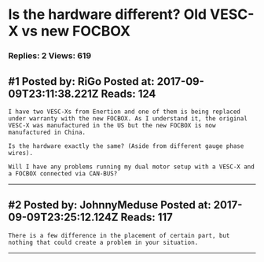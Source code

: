 # Is the hardware different? Old VESC-X vs new FOCBOX

### Replies: 2 Views: 619

## \#1 Posted by: RiGo Posted at: 2017-09-09T23:11:38.221Z Reads: 124

```
I have two VESC-Xs from Enertion and one of them is being replaced under warranty with the new FOCBOX. As I understand it, the original VESC-X was manufactured in the US but the new FOCBOX is now manufactured in China.

Is the hardware exactly the same? (Aside from different gauge phase wires).

Will I have any problems running my dual motor setup with a VESC-X and a FOCBOX connected via CAN-BUS?
```

---
## \#2 Posted by: JohnnyMeduse Posted at: 2017-09-09T23:25:12.124Z Reads: 117

```
There is a few difference in the placement of certain part, but nothing that could create a problem in your situation.
```

---
